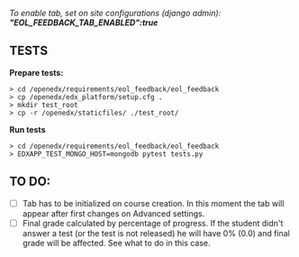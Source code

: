 *To enable tab, set on site configurations (django admin): **"EOL_FEEDBACK_TAB_ENABLED":true***

## TESTS
**Prepare tests:**

    > cd /openedx/requirements/eol_feedback/eol_feedback
    > cp /openedx/edx_platform/setup.cfg .
    > mkdir test_root
    > cp -r /openedx/staticfiles/ ./test_root/

**Run tests**

    > cd /openedx/requirements/eol_feedback/eol_feedback
    > EDXAPP_TEST_MONGO_HOST=mongodb pytest tests.py

## TO DO:

 - [ ] Tab has to be initialized on course creation. In this moment the tab will appear after first changes on Advanced settings.
- [ ] Final grade calculated by percentage of progress. If the student didn't answer a test (or the test is not released) he will have 0% (0.0) and final grade will be affected. See what to do in this case.